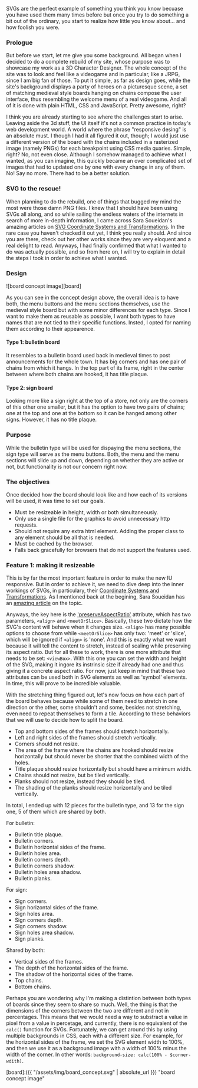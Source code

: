 SVGs are the perfect example of something you think you know becuase you have used them many times before but once you try to do something a bit out of the ordinary, you start to realize how little you know about... and how foolish you were.

### Prologue

But before we start, let me give you some background. All began when I decided to do a complete rebuild of my site, whose purpose was to showcase my work as a 3D Character Designer. The whole concept of the site was to look and feel like a videogame and in particular, like a JRPG, since I am big fan of those. To put it simple, as far as design goes, while the site's background displays a party of heroes on a picturesque scene, a set of matching medieval style boards hanging on chains compose the user interface, thus resembling the welcome menu of a real videogame. And all of it is done with plain HTML, CSS and JavaScript. Pretty awesome, right?

I think you are already starting to see where the challenges start to arise. Leaving aside the 3d stuff, the UI itself it's not a common practice in today's web development world. A world where the phrase "responsive desing" is an absolute must. I though I had it all figured it out, though; I would just use a different version of the board with the chains included in a rasterized image (namely PNGs) for each breakpoint using CSS media quaries. Simple, right? No, not even close. Although I somehow managed to achieve what I wanted, as you can imagine, this quickly became an over complicated set of images that had to updated one by one with every change in any of them. No! Say no more. There had to be a better solution.

### SVG to the rescue!

When planning to do the rebuild, one of things that bugged my mind the most were those damn PNG files. I knew that I should have been using SVGs all along, and so while sailing the endless waters of the internets in search of more in-depth information, I came across Sara Soueidan's amazing articles on [SVG Coordinate Systems and Transformations](https://www.sarasoueidan.com/blog/svg-coordinate-systems/). In the rare case you haven't checked it out yet, I think you really should. And since you are there, check out her other works since they are very eloquent and a real delight to read. Anyways, I had finally confirmed that what I wanted to do was actually possible, and so from here on, I will try to explain in detail the steps I took in order to achieve what I wanted.



### Design

![board concept image][board]

As you can see in the concept design above, the overall idea is to have both, the menu buttons and the menu sections themselves, use the medieval style board but with some minor differences for each type. Since I want to make them as reusable as possible, I want both types to have names that are not tied to their specific functions. Insted, I opted for naming them according to their appearence.

#### Type 1: bulletin board

It resembles to a bulletin board used back in medieval times to post announcements for the whole town. It has big corners and has one pair of chains from which it hangs. In the top part of its frame, right in the center between where both chains are hooked, it has title plaque.

#### Type 2: sign board

Looking more like a sign right at the top of a store, not only are the corners of this other one smaller, but it has the option to have two pairs of chains; one at the top and one at the bottom so it can be hanged among other signs. However, it has no title plaque.

### Purpose

While the bulletin type will be used for dispaying the menu sections, the sign type will serve as the menu buttons. Both, the menu and the menu sections will slide up and down, depending on whether they are active or not, but functionality is not our concern right now.

### The objectives

Once decided how the board should look like and how each of its versions will be used, it was time to set our goals.

- Must be resizeable in height, width or both simultaneously.
- Only use a single file for the graphics to avoid unnecessary http requests.
- Should not require any extra html element. Adding the proper class to any element should be all that is needed.
- Must be cached by the browser.
- Falls back gracefully for browsers that do not support the features used.

### Feature 1: making it resizeable

This is by far the most important feature in order to make the new IU responsive. But in order to achieve it, we need to dive deep into the inner workings of SVGs, in particulary, their [Coordinate Systems and Transformations](https://www.w3.org/TR/SVG/coords.html). As I mentioned back at the begining, Sara Soueidan has an [amazing  article](https://www.sarasoueidan.com/blog/svg-coordinate-systems/) on the topic.

Anyways, the key here is the ['preserveAspectRatio'](https://www.w3.org/TR/SVG/coords.html#PreserveAspectRatioAttribute) attribute, which has two parameters, `<align>` and `<meetOrSlice>`. Basically, these two dictate how the SVG's content will behave when it changes size. `<align>` has many possible options to choose from while `<meetOrSlice>` has only two: 'meet' or 'slice', which will be ignored if `<align>` is 'none'. And this is exactly what we want because it will tell the content to stretch, instead of scaling while preserving its aspect ratio. But for all these to work, there is one more attribute that needs to be set: `<viewBox>`. With this one you can set the width and height of the SVG, making it ingore its instrinsic size if already had one and thus giving it a concrete aspect ratio. For now, just keep in mind that these two attributes can be used both in SVG elements as well as 'symbol' elements. In time, this will prove to be incredible valuable.

With the stretching thing figured out, let's now focus on how each part of the board behaves because while some of them need to stretch in one direction or the other, some shouldn't and some, besides not stretching, even need to repeat themselves to form a tile. According to these behaviors that we will use to decide how to split the board.

- Top and bottom sides of the frames should stretch horizontally.
- Left and right sides of the frames should stretch vertically.
- Corners should not resize.
- The area of the frame where the chains are hooked should resize horizontally but should never be shorter that the combined width of the holes.
- Title plaque should resize horizontally but should have a minimum width.
- Chains should not resize, but be tiled vertically.
- Planks should not resize, instead they should be tiled.
- The shading of the planks should resize horizontally and be tiled vertically.

In total, I ended up with 12 pieces for the bulletin type, and 13 for the sign one, 5 of them which are shared by both.

For bulletin:

- Bulletin title plaque.
- Bulletin corners.
- Bulletin horizontal sides of the frame.
- Bulletin holes area.
- Bulletin corners depth.
- Bulletin corners shadow.
- Bulletin holes area shadow.
- Bulletin planks.

For sign:

- Sign corners.
- Sign horizontal sides of the frame.
- Sign holes area.
- Sign corners depth.
- Sign corners shadow.
- Sign holes area shadow.
- Sign planks.

Shared by both:

- Vertical sides of the frames.
- The depth of the horizontal sides of the frame.
- The shadow of the horizontal sides of the frame.
- Top chains.
- Bottom chains.

Perhaps you are wondering why I'm making a distintion between both types of boards since they seem to share so much. Well, the thing is that the dimensions of the corners between the two are different and not in percentages. This means that we would need a way to substract a value in pixel from a value in percetage, and currently, there is no equivalent of the `calc()` function for SVGs. Fortunately, we can get around this by using multiple backgrounds in CSS, each with a different size. For example, for the horizontal sides of the frame, we set the SVG element width to 100%, and then we use it as a background image with a width of 100% minus the width of the corner. In other words: `background-size: calc(100% - $corner-wdith)`.



[board]:({{ "/assets/img/board_concept.svg" | absolute_url }}) "board concept image"
